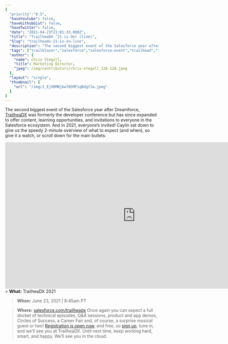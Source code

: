 ```yaml
---
{
  "priority":"0.5",
  "haveYoutube": false,
  "haveGithubGist": false,
  "haveTwitter": false,
  "date": "2021-04-23T21:01:33.000Z",
  "title": "TrailheaDX ’21 is On! (line)",
  "Slug": "trailheadx-21-is-on-line",
  "description": "The second biggest event of the Salesforce year after Dreamforce, <a href="https://www.salesforce.com/trailheadx">TrailheaDX</a> was formerly the developer conference but has since expanded to offer content, learning opportunities, and invitations to everyone in the Salesforce ecosystem. And in 2021, everyone’s invited!.",
  "tags": ["trailblazer","salesforce","salesforce-event","trailhead","trailheadx"],
  "author": {
    "name": Chris Stegall,
    "title": Marketing Director,
    "jpeg": /img/contributors/chris-stegall_128-128.jpeg
  },
  "layout": "single",
  "thumbnail": {
    "url": "/img/1_EjVBMWjbw7QSMF1qBdgYJw.jpeg"
  }
}
---
```

The second biggest event of the Salesforce year after Dreamforce, [TrailheaDX](https://www.salesforce.com/trailheadx) was formerly the developer conference but has since expanded to offer content, learning opportunities, and invitations to everyone in the Salesforce ecosystem. And in 2021, everyone’s invited!
Caylin sat down to give us the speedy 2-minute overview of what to expect (and when), so give it a watch, or scroll down for the main bullets:
<iframe src="https://cdn.embedly.com/widgets/media.html?src=https%3A%2F%2Fwww.youtube.com%2Fembed%2FwcPxIDocayA%3Ffeature%3Doembed&amp;display_name=YouTube&amp;url=https%3A%2F%2Fwww.youtube.com%2Fwatch%3Fv%3DwcPxIDocayA&amp;image=https%3A%2F%2Fi.ytimg.com%2Fvi%2FwcPxIDocayA%2Fhqdefault.jpg&amp;key=a19fcc184b9711e1b4764040d3dc5c07&amp;type=text%2Fhtml&amp;schema=youtube" width="854" height="480" frameborder="0" scrolling="no">[https://medium.com/media/0437a296fc3b51efe422fecf9034a3a3/href](https://medium.com/media/0437a296fc3b51efe422fecf9034a3a3/href)</iframe>
> <strong>What:</strong> TrailheaDX 2021

> <strong>When:</strong> June 23, 2021 | 8:45am PT

> <strong>Where:</strong> [salesforce.com/trailheadx](https://www.salesforce.com/trailheadx/)
Once again you can expect a full docket of technical episodes, Q&amp;A sessions, product and app demos, Circles of Success, a Career Fair and, of course, a surprise musical guest or two!
[Registration is open now](https://trailblazer.salesforce.com/Ev_Reg_MyInfo?eventId=a1Q4V000021f9sf&amp;class=5864b3752c614270aea5823a07e356ac), and free, so [sign up](https://trailblazer.salesforce.com/Ev_Reg_MyInfo?eventId=a1Q4V000021f9sf&amp;class=5864b3752c614270aea5823a07e356ac), tune in, and we’ll see you at TrailheaDX.
Until next time, keep working hard, smart, and happy. We’ll see you in the cloud.
